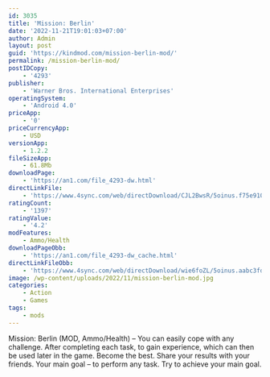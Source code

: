 ```yaml
---
id: 3035
title: 'Mission: Berlin'
date: '2022-11-21T19:01:03+07:00'
author: Admin
layout: post
guid: 'https://kindmod.com/mission-berlin-mod/'
permalink: /mission-berlin-mod/
postIDCopy:
    - '4293'
publisher:
    - 'Warner Bros. International Enterprises'
operatingSystem:
    - 'Android 4.0'
priceApp:
    - '0'
priceCurrencyApp:
    - USD
versionApp:
    - 1.2.2
fileSizeApp:
    - 61.8Mb
downloadPage:
    - 'https://an1.com/file_4293-dw.html'
directLinkFile:
    - 'https://www.4sync.com/web/directDownload/CJL2BwsR/5oinus.f75e910b3a763206bb157f293a1c3310'
ratingCount:
    - '1397'
ratingValue:
    - '4.2'
modFeatures:
    - Ammo/Health
downloadPageObb:
    - 'https://an1.com/file_4293-dw_cache.html'
directLinkFileObb:
    - 'https://www.4sync.com/web/directDownload/wie6foZL/5oinus.aabc3fde3bb52a44b59e288cdc8bdadf'
image: /wp-content/uploads/2022/11/mission-berlin-mod.jpg
categories:
    - Action
    - Games
tags:
    - mods
---
```


Mission: Berlin (MOD, Ammo/Health) – You can easily cope with any challenge. After completing each task, to gain experience, which can then be used later in the game. Become the best. Share your results with your friends. Your main goal – to perform any task. Try to achieve your main goal.